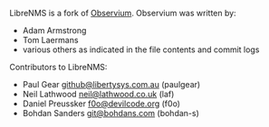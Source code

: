 LibreNMS is a fork of [Observium][1].  Observium was written by:
- Adam Armstrong
- Tom Laermans
- various others as indicated in the file contents and commit logs

Contributors to LibreNMS:
- Paul Gear <github@libertysys.com.au> (paulgear)
- Neil Lathwood <neil@lathwood.co.uk> (laf) 
- Daniel Preussker <f0o@devilcode.org> (f0o)
- Bohdan Sanders <git@bohdans.com> (bohdan-s)
 
[1]: http://observium.org/ "Observium web site"

